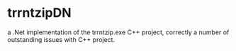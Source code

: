 # trrntzipDN
a .Net implementation of the trrntzip.exe C++ project, correctly a number of outstanding issues with C++ project.

